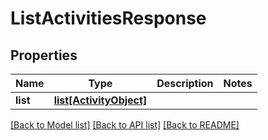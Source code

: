 # ListActivitiesResponse

## Properties
Name | Type | Description | Notes
------------ | ------------- | ------------- | -------------
**list** | [**list[ActivityObject]**](ActivityObject.md) |  | 

[[Back to Model list]](../README.md#documentation-for-models) [[Back to API list]](../README.md#documentation-for-api-endpoints) [[Back to README]](../README.md)

